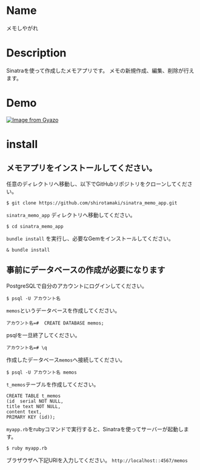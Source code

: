 # Name
メモしやがれ

# Description
Sinatraを使って作成したメモアプリです。
メモの新規作成、編集、削除が行えます。

# Demo
[![Image from Gyazo](https://i.gyazo.com/d903d20bde1430bfce5a6384c1518df0.gif)](https://gyazo.com/d903d20bde1430bfce5a6384c1518df0)

# install
## メモアプリをインストールしてください。
任意のディレクトリへ移動し、以下でGitHubリポジトリをクローンしてください。
```bigquery
$ git clone https://github.com/shirotamaki/sinatra_memo_app.git
```

`sinatra_memo_app` ディレクトリへ移動してください。
```bigquery
$ cd sinatra_memo_app
```

`bundle install` を実行し、必要なGemをインストールしてください。
```bigquery
& bundle install
```

## 事前にデータベースの作成が必要になります
PostgreSQLで自分のアカウントにログインしてください。
```bigquery
$ psql -U アカウント名
```
`memos`というデータベースを作成してください。
```bigquery
アカウント名=#  CREATE DATABASE memos;
```
psqlを一旦終了してください。
```bigquery
アカウント名=# \q
```
作成したデータベース`memos`へ接続してください。
```bigquery
$ psql -U アカウント名 memos
```
`t_memos`テーブルを作成してください。
````bigquery
CREATE TABLE t_memos
(id  serial NOT NULL,
title text NOT NULL,
content text,
PRIMARY KEY (id));
````

`myapp.rb`をrubyコマンドで実行すると、Sinatraを使ってサーバーが起動します。
```bigquery
$ ruby myapp.rb
```

ブラザウザへ下記URIを入力してください。
`http://localhost::4567/memos`